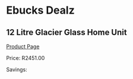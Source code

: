 
# Ebucks Dealz
## 12 Litre Glacier Glass Home Unit
[Product Page](https://www.ebucks.com/web/shop/productSelected.do?prodId=2946&catId=704988430)

Price: R2451.00

Savings: 


	